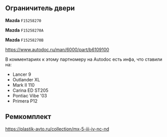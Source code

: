 ## Ограничитель двери

__Mazda__ `F15258270`

__Mazda__ `F15258270A`

__Mazda__ `F15258270B`

https://www.autodoc.ru/man/6000/part/b6109100

В комментариях к этому партномеру на Autodoc есть инфа, что ставили на:
- Lancer 9
- Outlander XL
- Mark II 110
- Carina ED ST205
- Pontiac Vibe '03
- Primera P12

## Ремкомплект

https://plastik-avto.ru/collection/mx-5-iii-iv-nc-nd